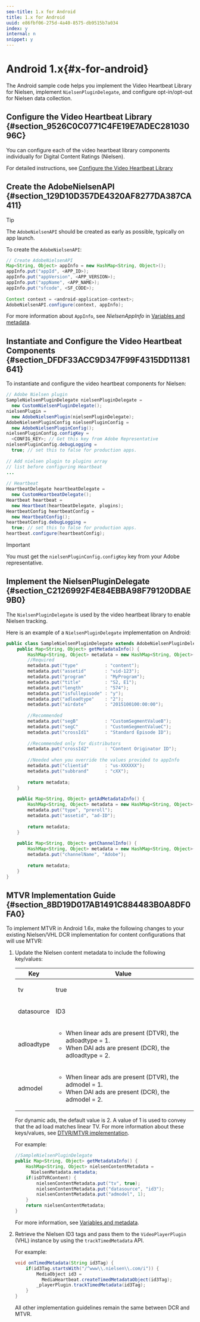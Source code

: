 ```yaml
---
seo-title: 1.x for Android
title: 1.x for Android
uuid: e86fbf06-275d-4a40-8575-db9515b7a034
index: y
internal: n
snippet: y
---
```


# Android 1.x{#x-for-android}

The Android sample code helps you implement the Video Heartbeat Library for Nielsen, implement `NielsenPluginDelegate`, and configure opt-in/opt-out for Nielsen data collection.

## Configure the Video Heartbeat Library {#section_9526C0C0771C4FE19E7ADEC28103096C}

You can configure each of the video heartbeat library components individually for Digital Content Ratings (Nielsen).

For detailed instructions, see [Configure the Video Heartbeat Library](https://marketing.adobe.com/resources/help/en_US/sc/appmeasurement/hbvideo/vhl-dev-guide-v15_android.pdf)

## Create the AdobeNielsenAPI {#section_129D10D357DE4320AF8277DA387CA411}

>[!TIP]
>
>The `AdobeNielsenAPI` should be created as early as possible, typically on app launch.

To create the `AdobeNielsenAPI`:

```java
// Create AdobeNielsenAPI 
Map<String, Object> appInfo = new HashMap<String, Object>(); 
appInfo.put("appId", <APP_ID>); 
appInfo.put("appVersion", <APP_VERSION>); 
appInfo.put("appName", <APP_NAME>); 
appInfo.put("sfcode", <SF_CODE>); 
  
Context context = <android-application-context>; 
AdobeNielsenAPI.configure(context, appInfo);
```

For more information about `AppInfo`, see *NielsenAppInfo* in [Variables and metadata](../../nielsen-partnership/dcr-vars-metadata.md).

## Instantiate and Configure the Video Heartbeat Components {#section_DFDF33ACC9D347F99F4315DD11381641}

To instantiate and configure the video heartbeat components for Nielsen:

```java
// Adobe Nielsen plugin 
SampleNielsenPluginDelegate nielsenPluginDelegate =  
  new CustomNielsenPluginDelegate(); 
nielsenPlugin =  
  new AdobeNielsenPlugin(nielsenPluginDelegate); 
AdobeNielsenPluginConfig nielsenPluginConfig =  
  new AdobeNielsenPluginConfig(); 
nielsenPluginConfig.configKey =  
  <CONFIG_KEY>; // Get this key from Adobe Representative 
nielsenPluginConfig.debugLogging =  
  true; // set this to false for production apps. 
 
// Add nielsen plugin to plugins array  
// list before configuring Heartbeat 
... 
 
// Heartbeat 
HeartbeatDelegate heartbeatDelegate =  
  new CustomHeartbeatDelegate(); 
Heartbeat heartbeat =  
  new Heartbeat(heartbeatDelegate, plugins); 
HeartbeatConfig heartbeatConfig =  
  new HeartbeatConfig(); 
heartbeatConfig.debugLogging =  
  true; // set this to false for production apps. 
heartbeat.configure(heartbeatConfig);
```

>[!IMPORTANT]
>
>You must get the `nielsenPluginConfig.configKey` key from your Adobe representative.

## Implement the NielsenPluginDelegate {#section_C2126992F4E84EBBA98F79120DBAE9B0}

The `NielsenPluginDelegate` is used by the video heartbeat library to enable Nielsen tracking.

Here is an example of a `NielsenPluginDelegate` implementation on Android:

```java
public class SampleNielsenPluginDelegate extends AdobeNielsenPluginDelegate { 
    public Map<String, Object> getMetadataInfo() { 
        HashMap<String, Object> metadata = new HashMap<String, Object>(); 
        //Required 
        metadata.put("type"          : "content"); 
        metadata.put("assetid"       : "vid-123"); 
        metadata.put("program"       : "MyProgram"); 
        metadata.put("title"         : "S2, E1"); 
        metadata.put("length"        : "574"); 
        metadata.put("isfullepisode" : "y"); 
        metadata.put("adloadtype"    : "2"); 
        metadata.put("airdate"       : "2015100100:00:00"); 
 
        //Recommended 
        metadata.put("segB"          : "CustomSegmentValueB"); 
        metadata.put("segC"          : "CustomSegmentValueC"); 
        metadata.put("crossId1"      : "Standard Episode ID"); 
 
        //Recommended only for distributors 
        metadata.put("crossId2"      : "Content Originator ID"); 
 
        //Needed when you override the values provided to appInfo  
        metadata.put("clientid"      : "us-XXXXXX"); 
        metadata.put("subbrand"      : "cXX"); 
 
        return metadata; 
    } 
 
    public Map<String, Object> getAdMetadataInfo() { 
        HashMap<String, Object> metadata = new HashMap<String, Object>(); 
        metadata.put("type", "preroll"); 
        metadata.put("assetid", "ad-ID"); 
 
        return metadata; 
    } 
 
    public Map<String, Object> getChannelInfo() { 
        HashMap<String, Object> metadata = new HashMap<String, Object>(); 
        metadata.put("channelName", "Adobe"); 
 
        return metadata; 
    } 
}
```

## MTVR Implementation Guide {#section_8BD19D017AB1491C884483B0A8DF0FA0}

To implement MTVR in Android 1.6x, make the following changes to your existing Nielsen/VHL DCR implementation for content configurations that will use MTVR:

1. Update the Nielsen content metadata to include the following key/values:

   <table id="table_FDBC2B510B534102B77DEFE2859F79B5"> 
    <thead> 
     <tr> 
      <th colname="col1" class="entry"> Key </th> 
      <th colname="col2" class="entry"> Value </th> 
     </tr> 
    </thead>
    <tbody> 
     <tr> 
      <td colname="col1"> <p> <span class="codeph"> tv </span> </p> </td> 
      <td colname="col2"> <p>true </p> </td> 
     </tr> 
     <tr> 
      <td colname="col1"> <p> <span class="codeph"> datasource </span> </p> </td> 
      <td colname="col2"> <p>ID3 </p> </td> 
     </tr> 
     <tr> 
      <td colname="col1"> <p> <span class="codeph"> adloadtype </span> </p> </td> 
      <td colname="col2"> <p> 
        <ul id="ul_E88C044C921B416DBCBB34DF29FC103D"> 
         <li id="li_C97E7E25532E40D48B109E61B09F1C67">When linear ads are present (DTVR), the <span class="codeph"> adloadtype </span> = 1. </li> 
         <li id="li_DC9FC0FC4F0B402884D2944886E3CF38">When DAI ads are present (DCR), the <span class="codeph"> adloadtype </span> = 2. </li> 
        </ul> </p> </td> 
     </tr> 
     <tr> 
      <td colname="col1"> <p> <span class="codeph"> admodel </span> </p> </td> 
      <td colname="col2"> <p> 
        <ul id="ul_1F101460C4794194B8663A51125ACD38"> 
         <li id="li_9C9779B2823C44BD81072092AE2556D0">When linear ads are present (DTVR), the <span class="codeph"> admodel </span> = 1. </li> 
         <li id="li_E17948EB7BDD45A489F124EA1AE84C29">When DAI ads are present (DCR), the <span class="codeph"> admodel </span> = 2. </li> 
        </ul> </p> </td> 
     </tr> 
    </tbody> 
   </table>

   For dynamic ads, the default value is 2. A value of 1 is used to convey that the ad load matches linear TV. For more information about these keys/values, see [DTVR/MTVR implementation](../../nielsen-partnership/dcr-impl/dcr-dtvr.md).

   For example: 

   ```java
   //SampleNielsenPluginDelegate 
   public Map<String, Object> getMetadataInfo() { 
       HashMap<String, Object> nielsenContentMetadata =  
         NielsenMetadata.metadata; 
       if(isDTVRContent) { 
           nielsenContentMetadata.put("tv", true); 
           nielsenContentMetadata.put("datasource", "id3"); 
           nielsenContentMetadata.put("admodel", 1); 
       } 
       return nielsenContentMetadata; 
   }
   ```

   For more information, see [Variables and metadata](../../nielsen-partnership/dcr-vars-metadata.md). 

1. Retrieve the Nielsen ID3 tags and pass them to the `VideoPlayerPlugin` (VHL) instance by using the `trackTimedMetadata` API.

   For example: 

   ```java
   void onTimedMetadata(String id3Tag) { 
       if(id3Tag.startsWith("/^www\\.nielsen\\.com/i")) { 
           MediaObject id3 =  
             MediaHeartbeat.createTimedMetadataObject(id3Tag); 
           _playerPlugin.trackTimedMetadata(id3Tag); 
       } 
   }
   ```

   All other implementation guidelines remain the same between DCR and MTVR.

